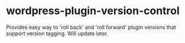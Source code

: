 # wordpress-plugin-version-control
Provides easy way to 'roll back' and 'roll forward' plugin versions that support version tagging. Will update later.
